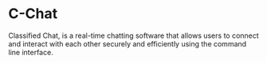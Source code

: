 # C-Chat
Classified Chat, is a real-time chatting software that allows users to connect and interact with each other securely and efficiently using the command line interface.
